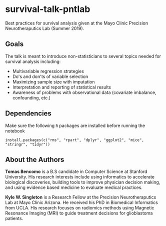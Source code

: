 # survival-talk-pntlab
Best practices for survival analysis given at the Mayo Clinic Precision Neurotheraputics Lab (Summer 2019). 

## Goals
The talk is meant to introduce non-statisticians to 
several topics needed for survival analysis including:
* Multivariable regression strategies
* Do's and don'ts of variable selection
* Maximizing sample size with imputation
* Interpretation and reporting of statistical results
* Awareness of problems with observational data (covariate imbalance, confounding, etc.)

## Dependencies
Make sure the following `R` packages are installed before running the notebook
```
install.packages(c("rms", "rpart", "dplyr", "ggplot2", "mice", "stringr", "tidyr"))
```

## About the Authors
**Tomas Bencomo** is a B.S candidate in Computer Science at Stanford
University. His research interests include using informatics to accelerate
biological discoveries, building tools to improve physician decision making, and 
using evidence based medicine to evaluate medical practices.

**Kyle W. Singleton** is a Research Fellow at the Precision Neurotheraputics Lab
at Mayo Clinic Arizona. He received his PhD in Biomedical Informatics from UCLA. His
research focuses on radiomics methods using Magnetic Resonance Imaging (MRI) to
guide treatment decisions for glioblastoma patients. 
